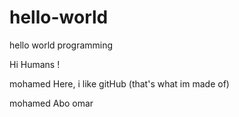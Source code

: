 # hello-world
hello world programming

Hi Humans !

mohamed Here, i like gitHub (that's what im made of)

mohamed
Abo omar
